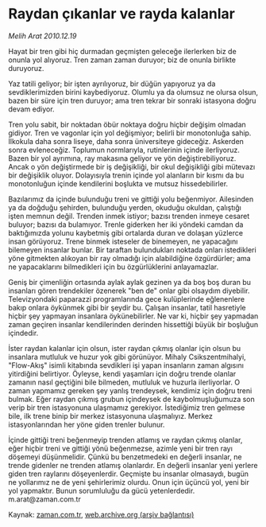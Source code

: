 # Raydan çıkanlar ve rayda kalanlar

*Melih Arat 2010.12.19*

<td class="columnist-detail">
<p>Hayat bir tren gibi hiç durmadan geçmişten geleceğe ilerlerken biz de onunla yol alıyoruz. Tren zaman zaman duruyor; biz de onunla birlikte duruyoruz.</p>
<p>
<div id="haberMetinDiv">
<p>Yaz tatili geliyor; bir işten ayrılıyoruz, bir düğün yapıyoruz ya da sevdiklerimizden birini kaybediyoruz. Olumlu ya da olumsuz ne olursa olsun, bazen bir süre için tren duruyor; ama tren tekrar bir sonraki istasyona doğru devam ediyor.
<p> Tren yolu sabit, bir noktadan öbür noktaya doğru hiçbir değişim olmadan gidiyor. Tren ve vagonlar için yol değişmiyor; belirli bir monotonluğa sahip. İlkokula daha sonra liseye, daha sonra üniversiteye gideceğiz. Askerden sonra evleneceğiz. Toplumun normlarıyla, rutinlerinin içinde ilerliyoruz. Bazen bir yol ayrımına, ray makasına geliyor ve yön değiştirebiliyoruz. Ancak o yön değiştirmede bir iş değişikliği, bir okul değişikliği gibi mütevazı bir değişiklik oluyor. Dolayısıyla trenin içinde yol alanların bir kısmı da bu monotonluğun içinde kendilerini boşlukta ve mutsuz hissedebilirler.
<p> Bazılarımız da içinde bulunduğu treni ve gittiği yolu beğenmiyor. Ailesinden ya da doğduğu şehirden, bulunduğu yerden, okuduğu okuldan, çalıştığı işten memnun değil. Trenden inmek istiyor; bazısı trenden inmeye cesaret buluyor; bazısı da bulamıyor. Trenle giderken her iki yöndeki camdan da baktığımızda yolunu kaybetmiş gibi ortalarda duran ve dolaşan yüzlerce insan görüyoruz. Trene binmek isteseler de binemeyen, ne yapacağını bilemeyen insanlar bunlar. Bir taraftan bulundukları noktada onları istedikleri yöne gitmekten alıkoyan bir ray olmadığı için alabildiğine özgürdürler; ama ne yapacaklarını bilmedikleri için bu özgürlüklerini anlayamazlar.
<p> Geniş bir çimenliğin ortasında aylak aylak gezinen ya da boş boş duran bu insanları gören trendekiler özenerek "ben de" onlar gibi olsaydım diyebilir. Televizyondaki paparazzi programlarında gece kulüplerinde eğlenenlere bakıp onlara öykünmek gibi bir şeydir bu. Çalışan insanlar, tatil hasretiyle hiçbir şey yapmayan insanlara öykünebilirler. Ne var ki, hiçbir şey yapmadan zaman geçiren insanlar kendilerinden derinden hissettiği büyük bir boşluğun içindedir.
<p> İster raydan kalanlar için olsun, ister raydan çıkmış olanlar için olsun bu insanlara mutluluk ve huzur yok gibi görünüyor. Mihaly Csikszentmihalyi, "Flow-Akış" isimli kitabında sevdikleri işi yapan insanların zaman algısını yitirdiğini belirtiyor. Öyleyse, kendi yaşamları için doğru trende olanlar zamanın nasıl geçtiğini bile bilmeden, mutluluk ve huzurla ilerliyorlar. O zaman yapmamız gereken şey yanlış trendeysek, kendimiz için doğru treni bulmak. Eğer raydan çıkmış grubun içindeysek de kaybolmuşluğumuza son verip bir tren istasyonuna ulaşmamız gerekiyor. İstediğimiz tren gelmese bile, ilk trene binip bir merkez istasyonuna ulaşmalıyız. Merkez istasyonlarından her yöne giden trenler bulunur.
<p> İçinde gittiği treni beğenmeyip trenden atlamış ve raydan çıkmış olanlar, eğer hiçbir treni ve gittiği yönü beğenmezse, azimle yeni bir tren rayı döşemeyi düşünmelidir. Çünkü bu benzetmedeki en değerli insanlar, ne trende gidenler ne trenden atlamış olanlardır. En değerli insanlar yeni yerlere giden tren raylarını döşeyenlerdir. Geçmişte bu insanlar olmasaydı, bugün ne yollarımız ne de yeni şehirlerimiz olurdu. Onun için üçüncü yol, yeni bir yol yapmaktır. Bunun sorumluluğu da gücü yetenlerdedir. m.arat@zaman.com.tr</p></p></p></p></p></p></div>
</p>
<a href="http://web.archive.org/web/20101223073529/mailto:m.arat@zaman.com.tr">
</a></td>

Kaynak: [zaman.com.tr](http://zaman.com.tr/yazar.do?yazino=1067078), [web.archive.org (arşiv bağlantısı)](http://web.archive.org/web/20101223073529/http://www.zaman.com.tr:80/yazar.do?yazino=1067078)
